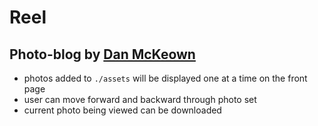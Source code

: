 # Reel
## Photo-blog by <a href="altaredwood.work">Dan McKeown</a>

- photos added to `./assets` will be displayed one at a time on the front page
- user can move forward and backward through photo set
- current photo being viewed can be downloaded
